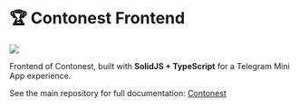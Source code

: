 # 🏆 Contonest Frontend

![](https://raw.githubusercontent.com/erfanmola/Contonest/master/docs/Contonest.gif)

Frontend of Contonest, built with **SolidJS + TypeScript** for a Telegram Mini App experience.

See the main repository for full documentation: [Contonest](https://github.com/erfanmola/Contonest)
